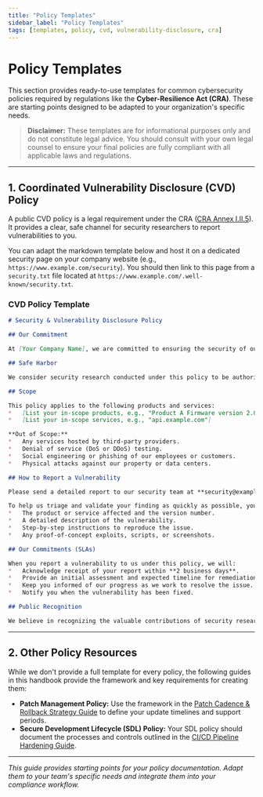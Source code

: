 ```yaml
---
title: "Policy Templates"
sidebar_label: "Policy Templates"
tags: [templates, policy, cvd, vulnerability-disclosure, cra]
---
```

# Policy Templates

This section provides ready-to-use templates for common cybersecurity policies required by regulations like the **Cyber-Resilience Act (CRA)**. These are starting points designed to be adapted to your organization's specific needs.

> **Disclaimer:** These templates are for informational purposes only and do not constitute legal advice. You should consult with your own legal counsel to ensure your final policies are fully compliant with all applicable laws and regulations.

---

## 1. Coordinated Vulnerability Disclosure (CVD) Policy

A public CVD policy is a legal requirement under the CRA ([CRA Annex I.II.5][cra_annexI_partII]). It provides a clear, safe channel for security researchers to report vulnerabilities to you.

You can adapt the markdown template below and host it on a dedicated security page on your company website (e.g., `https://www.example.com/security`). You should then link to this page from a `security.txt` file located at `https://www.example.com/.well-known/security.txt`.

### CVD Policy Template

```markdown
# Security & Vulnerability Disclosure Policy

## Our Commitment

At [Your Company Name], we are committed to ensuring the security of our products and services. We value the work of the independent security research community, and we welcome the responsible disclosure of any potential vulnerabilities.

## Safe Harbor

We consider security research conducted under this policy to be authorized and will not pursue or support any legal action against you for good-faith, accidental, non-disruptive violations of this policy. We explicitly waive any claims against you for circumventing the technological measures we have in place to protect our services.

## Scope

This policy applies to the following products and services:
*   [List your in-scope products, e.g., "Product A Firmware version 2.0 and later"]
*   [List your in-scope services, e.g., "api.example.com"]

**Out of Scope:**
*   Any services hosted by third-party providers.
*   Denial of service (DoS or DDoS) testing.
*   Social engineering or phishing of our employees or customers.
*   Physical attacks against our property or data centers.

## How to Report a Vulnerability

Please send a detailed report to our security team at **security@example.com**. If possible, encrypt your message using our [PGP Key](link-to-your-pgp-key.asc).

To help us triage and validate your finding as quickly as possible, your report should include:
*   The product or service affected and the version number.
*   A detailed description of the vulnerability.
*   Step-by-step instructions to reproduce the issue.
*   Any proof-of-concept exploits, scripts, or screenshots.

## Our Commitments (SLAs)

When you report a vulnerability to us under this policy, we will:
*   Acknowledge receipt of your report within **2 business days**.
*   Provide an initial assessment and expected timeline for remediation within **10 business days**.
*   Keep you informed of our progress as we work to resolve the issue.
*   Notify you when the vulnerability has been fixed.

## Public Recognition

We believe in recognizing the valuable contributions of security researchers. With your permission, we will offer public thanks and credit for your discovery on our website or in our release notes once the vulnerability has been remediated.
```

---

## 2. Other Policy Resources

While we don't provide a full template for every policy, the following guides in this handbook provide the framework and key requirements for creating them:

-   **Patch Management Policy:** Use the framework in the [Patch Cadence & Rollback Strategy Guide](../implementation/operate-phase/patch-cadence.md) to define your update timelines and support periods.
-   **Secure Development Lifecycle (SDL) Policy:** Your SDL policy should document the processes and controls outlined in the [CI/CD Pipeline Hardening Guide](../implementation/operate-phase/cicd-hardening.md).

---

*This guide provides starting points for your policy documentation. Adapt them to your team's specific needs and integrate them into your compliance workflow.*

[cra_annexI_partII]: /docs/standards/cra-overview#5secure-by-design-engineering-benchmarks-annex-i-deep-dive  "CRA Annex I, Part II – Vulnerability handling requirements" 